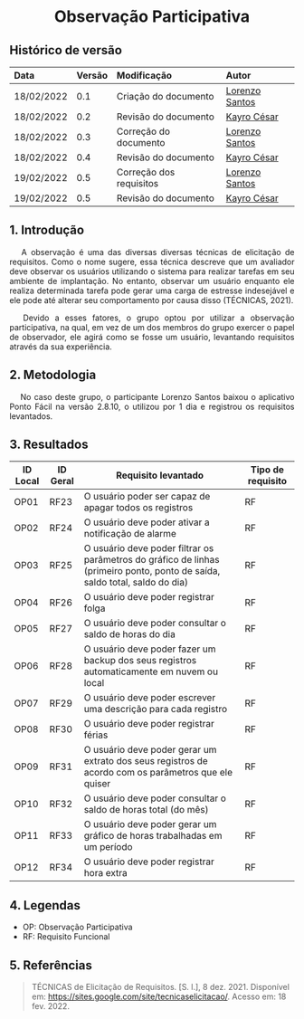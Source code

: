 # <center> Observação Participativa


## Histórico de versão<br>

|    Data    | Versão |                Modificação                |       Autor        |
| :-------- | :---- | :--------------------------------------- | :---------------- |
| 18/02/2022 |  0.1   | Criação do documento |  [Lorenzo Santos](https://github.com/lorenzo7377)   |
| 18/02/2022 |  0.2   | Revisão do documento |  [Kayro César](https://github.com/kayrocesar)   |
| 18/02/2022 |  0.3   | Correção do documento |  [Lorenzo Santos](https://github.com/lorenzo7377)   |
| 18/02/2022 |  0.4   | Revisão do documento |  [Kayro César](https://github.com/kayrocesar)   |
| 19/02/2022 |  0.5   | Correção dos requisitos |  [Lorenzo Santos](https://github.com/lorenzo7377)   |
| 19/02/2022 |  0.5   | Revisão do documento |  [Kayro César](https://github.com/kayrocesar)   |


## 1. Introdução

<p align="justify">&emsp;
    A observação é uma das diversas diversas técnicas de elicitação de requisitos. Como o nome sugere, essa técnica descreve que um avaliador deve observar os usuários utilizando o sistema para realizar tarefas em seu ambiente de implantação. No entanto, observar um usuário enquanto ele realiza determinada tarefa pode gerar uma carga de estresse indesejável e ele pode até alterar seu comportamento por causa disso (TÉCNICAS, 2021).
</p>

<p align="justify">&emsp;
    Devido a esses fatores, o grupo optou por utilizar a observação participativa, na qual, em vez de um dos membros do grupo exercer o papel de observador, ele agirá como se fosse um usuário, levantando requisitos através da sua experiência.
</p>


## 2. Metodologia
<p align="justify">&emsp;
   No caso deste grupo, o participante Lorenzo Santos baixou o aplicativo Ponto Fácil na versão 2.8.10, o utilizou por 1 dia e registrou os requisitos levantados.
</p>

## 3. Resultados
|ID Local|ID Geral| Requisito levantado | Tipo de requisito |
| -- | -- |-- | -- |
| OP01 |RF23 | O usuário poder ser capaz de apagar todos os registros | RF |
| OP02 |RF24 | O usuário deve poder ativar a notificação de alarme | RF |
| OP03 |RF25 | O usuário deve poder filtrar os parâmetros do gráfico de linhas (primeiro ponto, ponto de saída, saldo total, saldo do dia) | RF |
| OP04 |RF26 | O usuário deve poder registrar folga | RF |
| OP05 |RF27 | O usuário deve poder consultar o saldo de horas do dia | RF |
| OP06 |RF28 | O usuário deve poder fazer um backup dos seus registros automaticamente em nuvem ou local | RF |
| OP07 |RF29 | O usuário deve poder escrever uma descrição para cada registro | RF |
| OP08 |RF30 | O usuário deve poder registrar férias | RF |
| OP09 |RF31 | O usuário deve poder gerar um extrato dos seus registros de acordo com os parâmetros que ele quiser | RF |
| OP10 |RF32 | O usuário deve poder consultar o saldo de horas total (do mês) | RF |
| OP11 |RF33 | O usuário deve poder gerar um gráfico de horas trabalhadas em um período| RF |
| OP12 |RF34 | O usuário deve poder registrar hora extra | RF |


## 4. Legendas

- OP: Observação Participativa
- RF: Requisito Funcional

## 5. Referências
> TÉCNICAS de Elicitação de Requisitos. [S. l.], 8 dez. 2021. Disponível em: https://sites.google.com/site/tecnicaselicitacao/. Acesso em: 18 fev. 2022.
